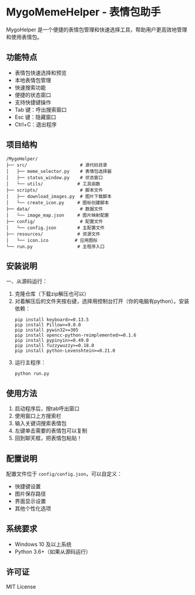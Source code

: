 # MygoMemeHelper - 表情包助手

MygoHelper 是一个便捷的表情包管理和快速选择工具，帮助用户更高效地管理和使用表情包。

## 功能特点

-  表情包快速选择和预览
-  本地表情包管理
-  快速搜索功能
-  便捷的状态窗口
-  支持快捷键操作
-  Tab 键：呼出搜索窗口
-  Esc 键：隐藏窗口
-  Ctrl+C：退出程序


## 项目结构

```
/MygoHelper/
├── src/                    # 源代码目录
│   ├── meme_selector.py    # 表情包选择器
│   ├── status_window.py    # 状态窗口
│   └── utils/             # 工具函数
├── scripts/                # 脚本文件
│   ├── download_images.py  # 图片下载脚本
│   └── create_icon.py     # 图标创建脚本
├── data/                   # 数据文件
│   └── image_map.json     # 图片映射配置
├── config/                 # 配置文件
│   └── config.json        # 主配置文件
├── resources/             # 资源文件
│   └── icon.ico          # 应用图标
└── run.py                 # 主程序入口
```

## 安装说明
一、从源码运行：
1. 克隆仓库（下载zip解压也可以）
2. 对着解压后的文件夹按右键，选择用控制台打开（你的电脑有python）。安装依赖：
   ```
   pip install keyboard>=0.13.5
   pip install Pillow>=9.0.0
   pip install pywin32>=305
   pip install opencc-python-reimplemented>=0.1.6
   pip install pypinyin>=0.49.0
   pip install fuzzywuzzy>=0.18.0
   pip install python-Levenshtein>=0.21.0
   
   ```
3. 运行主程序：
   ```
   python run.py
   ```
## 使用方法

1. 启动程序后，按tab呼出窗口
2. 使用窗口上方搜索栏
3. 输入关键词搜索表情包
4. 左键单击需要的表情包可以复制
5. 回到聊天框，把表情包粘贴！

## 配置说明

配置文件位于 `config/config.json`，可以自定义：
- 快捷键设置
- 图片保存路径
- 界面显示设置
- 其他个性化选项

## 系统要求

- Windows 10 及以上系统
- Python 3.6+（如果从源码运行）

## 许可证

MIT License
